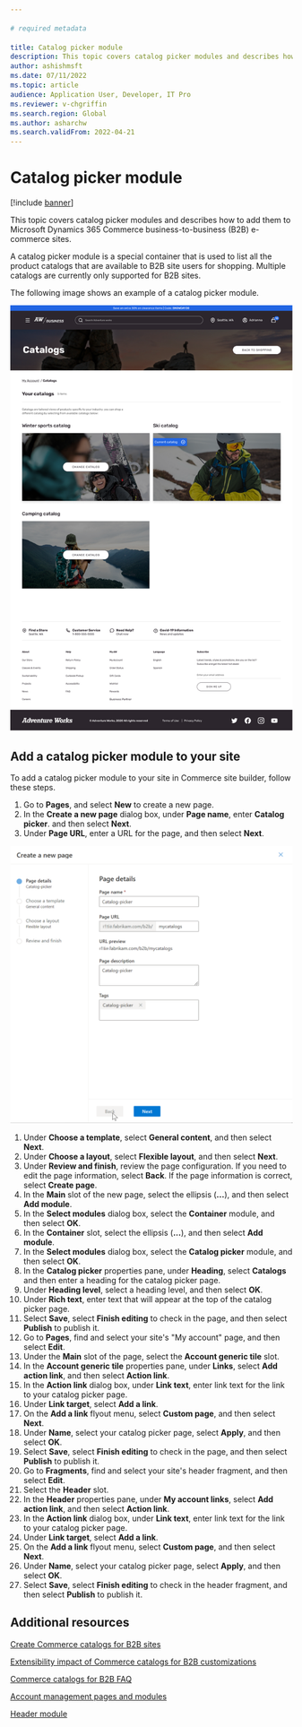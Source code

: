 ```yaml
---
  
# required metadata

title: Catalog picker module
description: This topic covers catalog picker modules and describes how to add them to Microsoft Dynamics 365 Commerce business-to-business (B2B) e-commerce sites.
author: ashishmsft
ms.date: 07/11/2022
ms.topic: article
audience: Application User, Developer, IT Pro
ms.reviewer: v-chgriffin
ms.search.region: Global
ms.author: asharchw
ms.search.validFrom: 2022-04-21
---
```


# Catalog picker module

[!include [banner](includes/banner.md)]

This topic covers catalog picker modules and describes how to add them to Microsoft Dynamics 365 Commerce business-to-business (B2B) e-commerce sites. 

A catalog picker module is a special container that is used to list all the product catalogs that are available to B2B site users for shopping. Multiple catalogs are  currently only supported for B2B sites.  

The following image shows an example of a catalog picker module.

![Sample - Catalog picker module](./media/Catalog-picker-sample.png)

## Add a catalog picker module to your site

To add a catalog picker module to your site in Commerce site builder, follow these steps.

1. Go to **Pages**, and select **New** to create a new page.
1. In the **Create a new page** dialog box, under **Page name**, enter **Catalog picker**. and then select **Next**.
1. Under **Page URL**, enter a URL for the page, and then select **Next**.

![step-1 author-page](./media/Create-catalog-picker-page.png)

1. Under **Choose a template**, select **General content**, and then select **Next**.
1. Under **Choose a layout**, select **Flexible layout**, and then select **Next**.
1. Under **Review and finish**, review the page configuration. If you need to edit the page information, select **Back**. If the page information is correct, select **Create page**.
1. In the **Main** slot of the new page, select the ellipsis (**...**), and then select **Add module**.
1. In the **Select modules** dialog box, select the **Container** module, and then select **OK**.
1. In the **Container** slot, select the ellipsis (**...**), and then select **Add module**.
1. In the **Select modules** dialog box, select the **Catalog picker** module, and then select **OK**.
1. In the **Catalog picker** properties pane, under **Heading**, select **Catalogs** and then enter a heading for the catalog picker page.
1. Under **Heading level**, select a heading level, and then select **OK**.
1. Under **Rich text**, enter text that will appear at the top of the catalog picker page.
1. Select **Save**, select **Finish editing** to check in the page, and then select **Publish** to publish it.
1. Go to **Pages**, find and select your site's "My account" page, and then select **Edit**.
1. Under the **Main** slot of the page, select the **Account generic tile** slot. 
1. In the **Account generic tile** properties pane, under **Links**, select **Add action link**, and then select **Action link**.
1. In the **Action link** dialog box, under **Link text**, enter link text for the link to your catalog picker page.
1. Under **Link target**, select **Add a link**.
1. On the **Add a link** flyout menu, select **Custom page**, and then select **Next**.
1. Under **Name**, select your catalog picker page, select **Apply**, and then select **OK**.
1. Select **Save**, select **Finish editing** to check in the page, and then select **Publish** to publish it.
1. Go to **Fragments**, find and select your site's header fragment, and then select **Edit**.
1. Select the **Header** slot. 
1. In the **Header** properties pane, under **My account links**, select **Add action link**, and then select **Action link**.
1. In the **Action link** dialog box, under **Link text**, enter link text for the link to your catalog picker page.
1. Under **Link target**, select **Add a link**.
1. On the **Add a link** flyout menu, select **Custom page**, and then select **Next**.
1. Under **Name**, select your catalog picker page, select **Apply**, and then select **OK**.
1. Select **Save**, select **Finish editing** to check in the header fragment, and then select **Publish** to publish it.

## Additional resources 

[Create Commerce catalogs for B2B sites](catalogs-b2b-sites.md)

[Extensibility impact of Commerce catalogs for B2B customizations](catalogs-b2b-sites-dev.md)

[Commerce catalogs for B2B FAQ](catalogs-b2b-sites-FAQ.md)

[Account management pages and modules](account-management.md)

[Header module](author-header-module.md)
